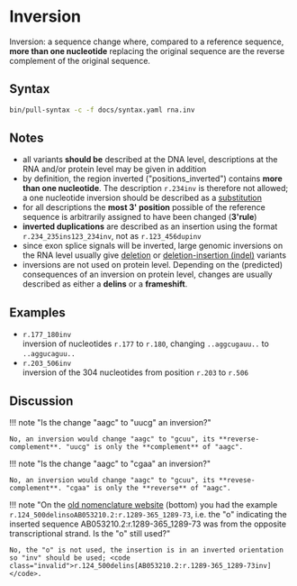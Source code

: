 # Inversion

<!-- ## Definition -->

Inversion: a sequence change where, compared to a reference sequence, **more than one nucleotide** replacing the original sequence are the reverse complement of the original sequence.

## Syntax

```sh exec="true"
bin/pull-syntax -c -f docs/syntax.yaml rna.inv
```

## Notes

- all variants **should be** described at the DNA level, descriptions at the RNA and/or protein level may be given in addition
- by definition, the region inverted ("positions_inverted") contains **more than one nucleotide**. The description `r.234inv` is therefore not allowed; a one nucleotide inversion should be described as a [substitution](substitution.md)
- for all descriptions the **most 3' position** possible of the reference sequence is arbitrarily assigned to have been changed (**3'rule**)
- **inverted duplications** are described as an insertion using the format `r.234_235ins123_234inv`, not as <code class="invalid">r.123_456dupinv</code>
- since exon splice signals will be inverted, large genomic inversions on the RNA level usually give [deletion](deletion.md) or [deletion-insertion (indel)](delins.md) variants
- inversions are not used on protein level. Depending on the (predicted) consequences of an inversion on protein level, changes are usually described as either a **delins** or a **frameshift**.

## Examples

- `r.177_180inv`<br>
  inversion of nucleotides `r.177` to `r.180`, changing `..agg`<code class="del">cuga</code>`uu..` to `..agg`<code class="ins">ucag</code>`uu..`
- `r.203_506inv`<br>
  inversion of the 304 nucleotides from position `r.203` to `r.506`

## Discussion

!!! note "Is the change "aagc" to "uucg" an inversion?"

    No, an inversion would change "aagc" to "gcuu", its **reverse-complement**. "uucg" is only the **complement** of "aagc".

!!! note "Is the change "aagc" to "cgaa" an inversion?"

    No, an inversion would change "aagc" to "gcuu", its **revese-complement**. "cgaa" is only the **reverse** of "aagc".

!!! note "On the [old nomenclature website](http://www.HGVS.org/mutnomen/examplesRNA.html) (bottom) you had the example <code class="invalid">r.124_500delinsoAB053210.2:r.1289-365_1289-73</code>, i.e. the "o" indicating the inserted sequence AB053210.2:r.1289-365_1289-73 was from the opposite transcriptional strand. Is the "o" still used?"

    No, the "o" is not used, the insertion is in an inverted orientation so "inv" should be used; <code class="invalid">r.124_500delins[AB053210.2:r.1289-365_1289-73inv]</code>.
